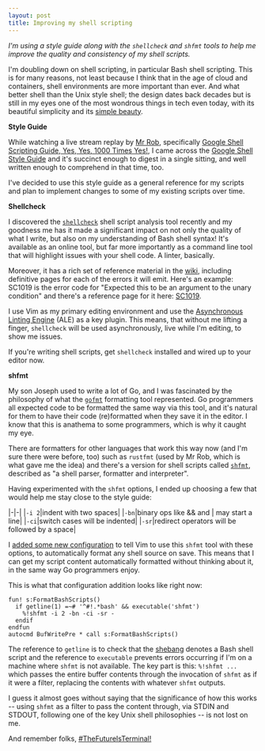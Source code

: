 ```yaml
---
layout: post
title: Improving my shell scripting
---
```


_I'm using a style guide along with the `shellcheck` and `shfmt` tools to help me improve the quality and consistency of my shell scripts._

I'm doubling down on shell scripting, in particular Bash shell scripting. This is for many reasons, not least because I think that in the age of cloud and containers, shell environments are more important than ever. And what better shell than the Unix style shell; the design dates back decades but is still in my eyes one of the most wondrous things in tech even today, with its beautiful simplicity and its [simple beauty](https://en.wikipedia.org/wiki/Unix_philosophy#:~:text=The%20Unix%20philosophy%20is%20documented,%2C%20as%20yet%20unknown%2C%20program.).

**Style Guide**

While watching a live stream replay by [Mr Rob](https://rwx.gg), specifically [Google Shell Scripting Guide, Yes, Yes, 1000 Times Yes!](https://www.youtube.com/watch?v=UGCw6wXv1Ao), I came across the [Google Shell Style Guide](https://google.github.io/styleguide/shellguide.html) and it's succinct enough to digest in a single sitting, and well written enough to comprehend in that time, too.

I've decided to use this style guide as a general reference for my scripts and plan to implement changes to some of my existing scripts over time.

**Shellcheck**

I discovered the [`shellcheck`](https://github.com/koalaman/shellcheck) shell script analysis tool recently and my goodness me has it made a significant impact on not only the quality of what I write, but also on my understanding of Bash shell syntax! It's available as an online tool, but far more importantly as a command line tool that will highlight issues with your shell code. A linter, basically.

Moreover, it has a rich set of reference material in the [wiki](https://github.com/koalaman/shellcheck/wiki), including definitive pages for each of the errors it will emit. Here's an example: SC1019 is the error code for "Expected this to be an argument to the unary condition" and there's a reference page for it here: [SC1019](https://github.com/koalaman/shellcheck/wiki/SC1019).

I use Vim as my primary editing environment and use the [Asynchronous Linting Engine](https://github.com/dense-analysis/ale) (ALE) as a key plugin. This means, that without me lifting a finger, `shellcheck` will be used asynchronously, live while I'm editing, to show me issues.

If you're writing shell scripts, get `shellcheck` installed and wired up to your editor now.

**shfmt**

My son Joseph used to write a lot of Go, and I was fascinated by the philosophy of what the [`gofmt`](https://golang.org/cmd/gofmt/) formatting tool represented. Go programmers all expected code to be formatted the same way via this tool, and it's natural for them to have their code (re)formatted when they save it in the editor. I know that this is anathema to some programmers, which is why it caught my eye.

There are formatters for other languages that work this way now (and I'm sure there were before, too) such as `rustfmt` (used by Mr Rob, which is what gave me the idea) and there's a version for shell scripts called [`shfmt`](https://github.com/mvdan/sh), described as "a shell parser, formatter and interpreter".

Having experimented with the `shfmt` options, I ended up choosing a few that would help me stay close to the style guide:

|-|-|
|`-i 2`|indent with two spaces|
|`-bn`|binary ops like && and \| may start a line|
|`-ci`|switch cases will be indented|
|`-sr`|redirect operators will be followed by a space|

I [added some new configuration](https://github.com/qmacro/dotfiles/commit/1581496cdc2a51b0bcdda525a7f06dc11129abb1) to tell Vim to use this `shfmt` tool with these options, to automatically format any shell source on save.  This means that I can get my script content automatically formatted without thinking about it, in the same way Go programmers enjoy.

This is what that configuration addition looks like right now:

```vim
fun! s:FormatBashScripts()
  if getline(1) =~# '^#!.*bash' && executable('shfmt')
    %!shfmt -i 2 -bn -ci -sr -
  endif
endfun
autocmd BufWritePre * call s:FormatBashScripts()
```

The reference to `getline` is to check that the [shebang](https://en.wikipedia.org/wiki/Shebang_(Unix)) denotes a Bash shell script and the reference to `executable` prevents errors occurring if I'm on a machine where `shfmt` is not available. The key part is this: `%!shfmt ...` which passes the entire buffer contents through the invocation of `shfmt` as if it were a filter, replacing the contents with whatever `shfmt` outputs.

I guess it almost goes without saying that the significance of how this works -- using `shfmt` as a filter to pass the content through, via STDIN and STDOUT, following one of the key Unix shell philosophies -- is not lost on me.

And remember folks, [#TheFutureIsTerminal!](https://twitter.com/search?q=%23TheFutureIsTerminal&src=typed_query)
